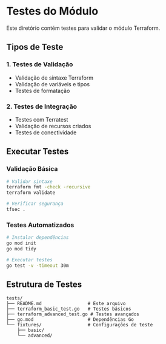 # Testes do Módulo

Este diretório contém testes para validar o módulo Terraform.

## Tipos de Teste

### 1. Testes de Validação
- Validação de sintaxe Terraform
- Validação de variáveis e tipos
- Testes de formatação

### 2. Testes de Integração
- Testes com Terratest
- Validação de recursos criados
- Testes de conectividade

## Executar Testes

### Validação Básica
```bash
# Validar sintaxe
terraform fmt -check -recursive
terraform validate

# Verificar segurança
tfsec .
```

### Testes Automatizados
```bash
# Instalar dependências
go mod init
go mod tidy

# Executar testes
go test -v -timeout 30m
```

## Estrutura de Testes

```
tests/
├── README.md                 # Este arquivo
├── terraform_basic_test.go   # Testes básicos
├── terraform_advanced_test.go # Testes avançados
├── go.mod                    # Dependências Go
└── fixtures/                 # Configurações de teste
    ├── basic/
    └── advanced/
```
